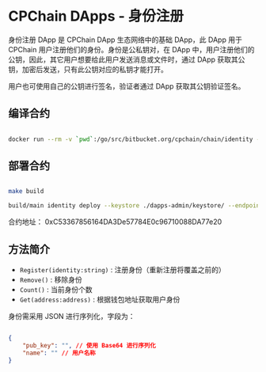 # CPChain DApps - 身份注册

身份注册 DApp 是 CPChain DApp 生态网络中的基础 DApp，此 DApp 用于 CPChain 用户注册他们的身份。身份是公私钥对，在 DApp 中，用户注册他们的公钥，因此，其它用户想要给此用户发送消息或文件时，通过 DApp 获取其公钥，加密后发送，只有此公钥对应的私钥才能打开。

用户也可使用自己的公钥进行签名，验证者通过 DApp 获取其公钥验证签名。

## 编译合约

```bash

docker run --rm -v `pwd`:/go/src/bitbucket.org/cpchain/chain/identity -it cpchain2018/abigen abigen --sol ./identity/identity.sol --pkg identity --out ./identity/identity.go

```

## 部署合约

```bash

make build

build/main identity deploy --keystore ./dapps-admin/keystore/ --endpoint http://52.220.174.168:8501

```

合约地址： 0xC53367856164DA3De57784E0c96710088DA77e20

## 方法简介

+ `Register(identity:string)` : 注册身份（重新注册将覆盖之前的）
+ `Remove()` : 移除身份
+ `Count()` : 当前身份个数
+ `Get(address:address)` : 根据钱包地址获取用户身份

身份需采用 JSON 进行序列化，字段为：

```json

{
    "pub_key": "", // 使用 Base64 进行序列化
    "name": "" // 用户名称
}

```
